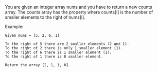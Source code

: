 You are given an integer array nums and you have to return a new counts array. The counts array has the property where counts[i] is the number of smaller elements to the right of nums[i].

Example:

~~~
Given nums = [5, 2, 6, 1]

To the right of 5 there are 2 smaller elements (2 and 1).
To the right of 2 there is only 1 smaller element (1).
To the right of 6 there is 1 smaller element (1).
To the right of 1 there is 0 smaller element.

Return the array [2, 1, 1, 0].
~~~
